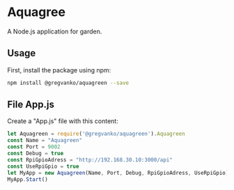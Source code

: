# Aquagree
A Node.js application for garden.

## Usage
First, install the package using npm:
```bash
npm install @gregvanko/aquagreen --save
```

## File App.js
Create a "App.js" file with this content:
```js
let Aquagreen = require('@gregvanko/aquagreen').Aquagreen
const Name = "Aquagreen"
const Port = 9002
const Debug = true
const RpiGpioAdress = "http://192.168.30.10:3000/api"
const UseRpiGpio = true
let MyApp = new Aquagreen(Name, Port, Debug, RpiGpioAdress, UseRpiGpio)
MyApp.Start()
```